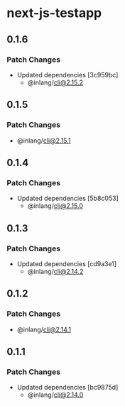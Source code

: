 # next-js-testapp

## 0.1.6

### Patch Changes

- Updated dependencies [3c959bc]
  - @inlang/cli@2.15.2

## 0.1.5

### Patch Changes

- @inlang/cli@2.15.1

## 0.1.4

### Patch Changes

- Updated dependencies [5b8c053]
  - @inlang/cli@2.15.0

## 0.1.3

### Patch Changes

- Updated dependencies [cd9a3e1]
  - @inlang/cli@2.14.2

## 0.1.2

### Patch Changes

- @inlang/cli@2.14.1

## 0.1.1

### Patch Changes

- Updated dependencies [bc9875d]
  - @inlang/cli@2.14.0
